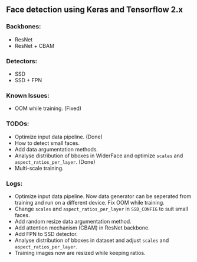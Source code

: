 ## Face detection using Keras and Tensorflow 2.x

### Backbones:
- ResNet
- ResNet + CBAM

### Detectors:
- SSD
- SSD + FPN

### Known Issues:
- OOM while training. (Fixed)

### TODOs:
- Optimize input data pipeline. (Done)
- How to detect small faces.
- Add data argumentation methods.
- Analyse distribution of bboxes in WiderFace and optimize `scales` and `aspect_ratios_per_layer`. (Done)
- Multi-scale training.

### Logs:
- Optimize input data pipeline. Now data generator can be seperated from training and run on a different device. Fix OOM while training.
- Change `scales` and `aspect_ratios_per_layer` in `SSD_CONFIG` to suit small faces.
- Add random resize data argumentation method.
- Add attention mechanism (CBAM) in ResNet backbone.
- Add FPN to SSD detector.
- Analyse distribution of bboxes in dataset and adjust `scales` and `aspect_ratios_per_layer`.
- Training images now are resized while keeping ratios.
